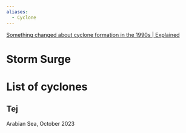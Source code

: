 ```yaml
---
aliases:
  - Cyclone
---
```

[Something changed about cyclone formation in the 1990s | Explained](https://www.thehindu.com/sci-tech/energy-and-environment/something-changed-cyclone-formation-1990s-explained/article67329291.ece)
# Storm Surge
# List of cyclones
## Tej
Arabian Sea, October 2023